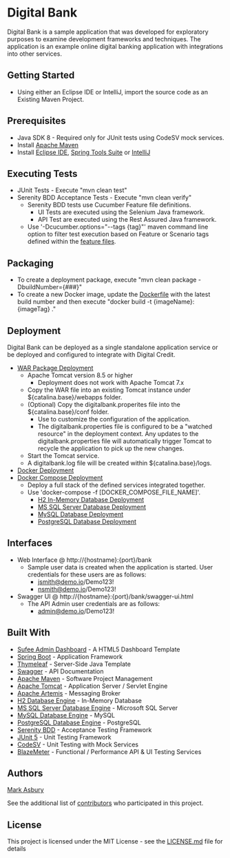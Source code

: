 # Digital Bank

Digital Bank is a sample application that was developed for exploratory purposes to examine development frameworks and techniques. The application is an example online digital banking application with integrations into other services.

## Getting Started

* Using either an Eclipse IDE or IntelliJ, import the source code as an Existing Maven Project. 

## Prerequisites

* Java SDK 8 - Required only for JUnit tests using CodeSV mock services.
* Install [Apache Maven](https://maven.apache.org/install.html)
* Install [Eclipse IDE](https://www.eclipse.org/ide/), [Spring Tools Suite](https://spring.io/tools) or [IntelliJ](https://www.jetbrains.com/idea/)

## Executing Tests

* JUnit Tests - Execute "mvn clean test"
* Serenity BDD Acceptance Tests - Execute "mvn clean verify"
  * Serenity BDD tests use Cucumber Feature file definitions. 
    * UI Tests are executed using the Selenium Java framework.
    * API Test are executed using the Rest Assured Java framework.
  * Use '-Dcucumber.options="--tags {tag}"' maven command line option to filter test execution based on Feature or Scenario tags defined within the [feature files](src/test/resources/features).

## Packaging

* To create a deployment package, execute "mvn clean package -DbuildNumber={###}"
* To create a new Docker image, update the [Dockerfile](Dockerfile) with the latest build number and then execute "docker build -t {imageName}:{imageTag} ."

## Deployment

Digital Bank can be deployed as a single standalone application service or be deployed and configured to integrate with Digital Credit.

* [WAR Package Deployment](https://dl.bintray.com/asburymr/digitalbank/)
  * Apache Tomcat version 8.5 or higher
    * Deployment does not work with Apache Tomcat 7.x
  * Copy the WAR file into an existing Tomcat instance under ${catalina.base}/webapps folder. 
  * (Optional) Copy the digitalbank.properites file into the ${catalina.base}/conf folder. 
    * Use to customize the configuration of the application.
    * The digitalbank.properties file is configured to be a "watched resource" in the deployment context. Any updates to the digitalbank.properties file will automatically trigger Tomcat to recycle the application to pick up the new changes.
  * Start the Tomcat service.
  * A digitalbank.log file will be created within ${catalina.base}/logs.
* [Docker Deployment](https://hub.docker.com/r/asburymr/digitalbank)
* [Docker Compose Deployment](docker-compose)
  * Deploy a full stack of the defined services integrated together.
  * Use 'docker-compose -f [DOCKER_COMPOSE_FILE_NAME]'.
    * [H2 In-Memory Database Deployment](docker-compose/docker-compose-h2.yml)
    * [MS SQL Server Database Deployment](docker-compose/docker-compose-mssql.yml)
    * [MySQL Database Deployment](docker-compose/docker-compose-mysql.yml)
    * [PostgreSQL Database Deployment](docker-compose/docker-compose-postgres.yml)

## Interfaces

* Web Interface @ http://{hostname}:{port}/bank
  * Sample user data is created when the application is started. User credentials for these users are as follows:
    * jsmith@demo.io/Demo123!
    * nsmith@demo.io/Demo123!
* Swagger UI @ http://{hostname}:{port}/bank/swagger-ui.html
  * The API Admin user credentials are as follows:
    * admin@demo.io/Demo123!

## Built With

* [Sufee Admin Dashboard](https://github.com/rockmantic2018/sufee-admin-dashboard-master) - A HTML5 Dashboard Template
* [Spring Boot](https://spring.io/projects/spring-boot) - Application Framework
* [Thymeleaf](https://www.thymeleaf.org/) - Server-Side Java Template
* [Swagger](https://swagger.io/) - API Documentation
* [Apache Maven](https://maven.apache.org/) - Software Project Management
* [Apache Tomcat](http://tomcat.apache.org/) - Application Server / Servlet Engine
* [Apache Artemis](https://activemq.apache.org/components/artemis/) - Messaging Broker
* [H2 Database Engine](https://www.h2database.com/html/main.html) - In-Memory Database
* [MS SQL Server Database Engine](https://www.microsoft.com/en-us/sql-server/default.aspx) - Microsoft SQL Server
* [MySQL Database Engine](https://www.mysql.com/) - MySQL 
* [PostgreSQL Database Engine](https://www.postgresql.org/) - PostgreSQL
* [Serenity BDD](http://www.thucydides.info/#/) - Acceptance Testing Framework
* [JUnit 5](https://junit.org/junit5/) - Unit Testing Framework
* [CodeSV](http://codesv.io/) - Unit Testing with Mock Services
* [BlazeMeter](https://www.blazemeter.com/) - Functional / Performance API & UI Testing Services


## Authors

[Mark Asbury](https://github.com/asburymr)

See the additional list of [contributors](https://github.com/asburymr/Digital-Bank/graphs/contributors) who participated in this project.

## License

This project is licensed under the MIT License - see the [LICENSE.md](LICENSE.md) file for details
